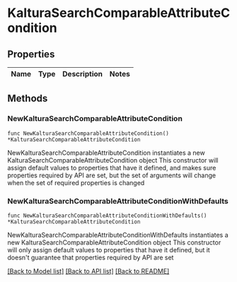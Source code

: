 # KalturaSearchComparableAttributeCondition

## Properties

Name | Type | Description | Notes
------------ | ------------- | ------------- | -------------

## Methods

### NewKalturaSearchComparableAttributeCondition

`func NewKalturaSearchComparableAttributeCondition() *KalturaSearchComparableAttributeCondition`

NewKalturaSearchComparableAttributeCondition instantiates a new KalturaSearchComparableAttributeCondition object
This constructor will assign default values to properties that have it defined,
and makes sure properties required by API are set, but the set of arguments
will change when the set of required properties is changed

### NewKalturaSearchComparableAttributeConditionWithDefaults

`func NewKalturaSearchComparableAttributeConditionWithDefaults() *KalturaSearchComparableAttributeCondition`

NewKalturaSearchComparableAttributeConditionWithDefaults instantiates a new KalturaSearchComparableAttributeCondition object
This constructor will only assign default values to properties that have it defined,
but it doesn't guarantee that properties required by API are set


[[Back to Model list]](../README.md#documentation-for-models) [[Back to API list]](../README.md#documentation-for-api-endpoints) [[Back to README]](../README.md)


